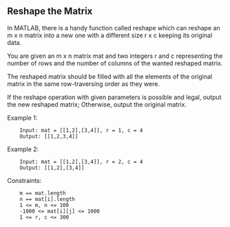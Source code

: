 ## Reshape the Matrix

In MATLAB, there is a handy function called reshape which can reshape an m x n matrix into a new one with a different size r x c keeping its original data.

You are given an m x n matrix mat and two integers r and c representing the number of rows and the number of columns of the wanted reshaped matrix.

The reshaped matrix should be filled with all the elements of the original matrix in the same row-traversing order as they were.

If the reshape operation with given parameters is possible and legal, output the new reshaped matrix; Otherwise, output the original matrix.

 

Example 1:

        Input: mat = [[1,2],[3,4]], r = 1, c = 4
        Output: [[1,2,3,4]]

Example 2:


        Input: mat = [[1,2],[3,4]], r = 2, c = 4
        Output: [[1,2],[3,4]]
        

Constraints:

        m == mat.length
        n == mat[i].length
        1 <= m, n <= 100
        -1000 <= mat[i][j] <= 1000
        1 <= r, c <= 300